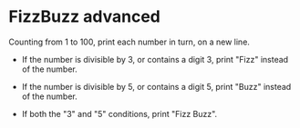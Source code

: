 # FizzBuzz advanced

Counting from 1 to 100, print each number in turn, on a new line.

- If the number is divisible by 3, or contains a digit 3,
    print "Fizz" instead of the number.

- If the number is divisible by 5, or contains a digit 5,
    print "Buzz" instead of the number.

- If both the "3" and "5" conditions, print "Fizz Buzz".
